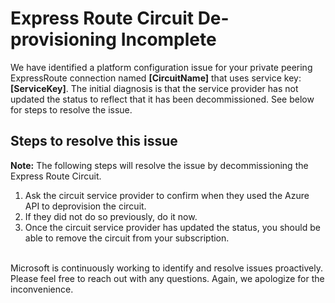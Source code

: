 <properties
pageTitle="Express Route Circuit De-provisioning Incomplete"
description="Express Route Circuit De-provisioning Incomplete"
infoBubbleText="Issues with your ExpressRoute were detected. See details on the right."
service="microsoft.network"
resource="ExpressRoute"
authors="seanj"
displayOrder="10"
articleId="ExpressRouteCircuitProvisioningDecomm"
diagnosticScenario="ProvisioningDecommissioningError"
selfHelpType="Diagnostics"
supportTopicIds=""
resourceTags="windows"
productPesIds=""
cloudEnvironments="Public"
/>
# Express Route Circuit De-provisioning Incomplete
<!--issueDescription-->
We have identified a platform configuration issue for your private peering ExpressRoute connection named **<!--$CircuitName-->[CircuitName]<!--/$CircuitName-->** that uses service key: **<!--$ServiceKey-->[ServiceKey]<!--/$ServiceKey-->**. The initial diagnosis is that the service provider has not updated the status to reflect that it has been decommissioned. See below for steps to resolve the issue.
<!--/issueDescription-->
## **Steps to resolve this issue**
**Note:** The following steps will resolve the issue by decommissioning the Express Route Circuit.

1. Ask the circuit service provider to confirm when they used the Azure API to deprovision the circuit.
2. If they did not do so previously, do it now.
2. Once the circuit service provider has updated the status, you should be able to remove the circuit from your subscription.
<br>
Microsoft is continuously working to identify and resolve issues proactively. Please feel free to reach out with any questions. Again, we apologize for the inconvenience. 
